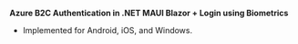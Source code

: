 **Azure B2C Authentication in .NET MAUI Blazor + Login using Biometrics**

- Implemented for Android, iOS, and Windows.
